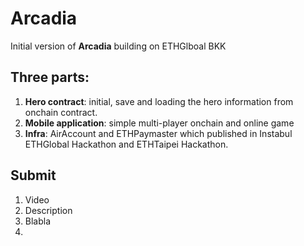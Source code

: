 # Arcadia
Initial version of **Arcadia** building on ETHGlboal BKK
## Three parts:
1. **Hero contract**: initial, save and loading the hero information from onchain contract.
2. **Mobile application**: simple multi-player onchain and online game
3. **Infra**: AirAccount and ETHPaymaster which published in Instabul ETHGlobal Hackathon and ETHTaipei Hackathon.

## Submit
1. Video
2. Description
3. Blabla
4. 
